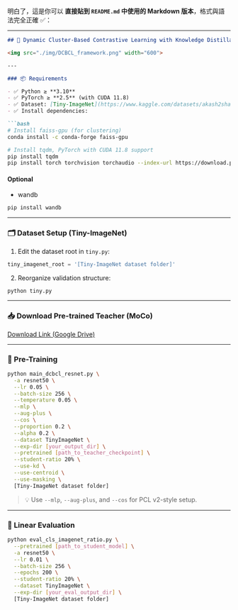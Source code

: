 明白了，這是你可以 **直接貼到 `README.md` 中使用的 Markdown 版本**，格式與語法完全正確 ✅：

---

````markdown
## 📘 Dynamic Cluster-Based Contrastive Learning with Knowledge Distillation

<img src="./img/DCBCL_framework.png" width="600">

---

### 📦 Requirements

- ✅ Python ≥ **3.10**
- ✅ PyTorch ≥ **2.5** (with CUDA 11.8)
- ✅ Dataset: [Tiny-ImageNet](https://www.kaggle.com/datasets/akash2sharma/tiny-imagenet)
- ✅ Install dependencies:

```bash
# Install faiss-gpu (for clustering)
conda install -c conda-forge faiss-gpu

# Install tqdm, PyTorch with CUDA 11.8 support
pip install tqdm
pip install torch torchvision torchaudio --index-url https://download.pytorch.org/whl/cu118
````
#### Optional
- wandb
```bash
pip install wandb
```
---

### 🗂️ Dataset Setup (Tiny-ImageNet)

1. Edit the dataset root in `tiny.py`:

```python
tiny_imagenet_root = '[Tiny-ImageNet dataset folder]'
```

2. Reorganize validation structure:

```bash
python tiny.py
```

---

### 📥 Download Pre-trained Teacher (MoCo)

[Download Link (Google Drive)](https://drive.google.com/file/d/1JZ5YX6AUukPm8hB2RWMCgW0MUABG6650/view?usp=drive_link)

---

### 🧪 Pre-Training

```bash
python main_dcbcl_resnet.py \
  -a resnet50 \
  --lr 0.05 \
  --batch-size 256 \
  --temperature 0.05 \
  --mlp \
  --aug-plus \
  --cos \
  --proportion 0.2 \
  --alpha 0.2 \
  --dataset TinyImageNet \
  --exp-dir [your_output_dir] \
  --pretrained [path_to_teacher_checkpoint] \
  --student-ratio 20% \
  --use-kd \
  --use-centroid \
  --use-masking \
  [Tiny-ImageNet dataset folder]
```

> 💡 Use `--mlp`, `--aug-plus`, and `--cos` for PCL v2-style setup.

---

### 🎯 Linear Evaluation

```bash
python eval_cls_imagenet_ratio.py \
  --pretrained [path_to_student_model] \
  -a resnet50 \
  --lr 0.01 \
  --batch-size 256 \
  --epochs 200 \
  --student-ratio 20% \
  --dataset TinyImageNet \
  --exp-dir [your_eval_output_dir] \
  [Tiny-ImageNet dataset folder]
```
